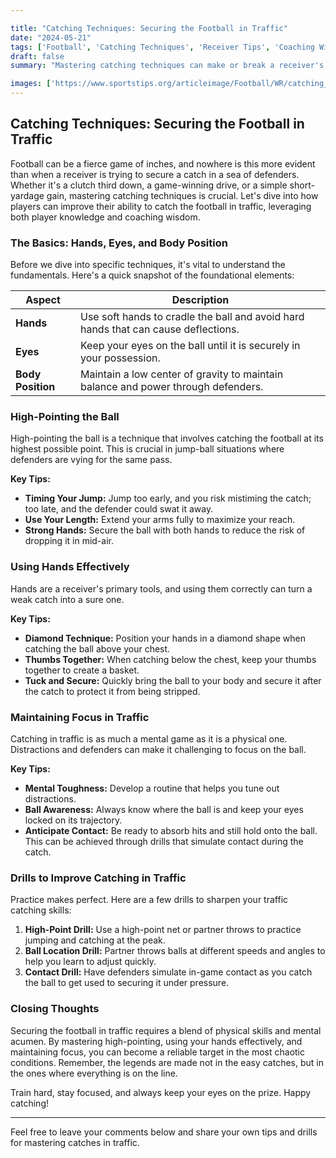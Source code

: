 ```yaml
---

title: "Catching Techniques: Securing the Football in Traffic"
date: "2024-05-21"
tags: ['Football', 'Catching Techniques', 'Receiver Tips', 'Coaching Wisdom', 'Player Knowledge']
draft: false
summary: "Mastering catching techniques can make or break a receiver's career. Learn how to high-point the ball, use your hands effectively, and maintain focus in traffic to ensure victory on the field."

images: ['https://www.sportstips.org/articleimage/Football/WR/catching_techniques_securing_the_football_in_traffic.webp']
---
```


## Catching Techniques: Securing the Football in Traffic

Football can be a fierce game of inches, and nowhere is this more evident than when a receiver is trying to secure a catch in a sea of defenders. Whether it's a clutch third down, a game-winning drive, or a simple short-yardage gain, mastering catching techniques is crucial. Let's dive into how players can improve their ability to catch the football in traffic, leveraging both player knowledge and coaching wisdom.

### The Basics: Hands, Eyes, and Body Position

Before we dive into specific techniques, it's vital to understand the fundamentals. Here's a quick snapshot of the foundational elements:

| **Aspect**       | **Description**                                                                                            |
|------------------|------------------------------------------------------------------------------------------------------------|
| **Hands**        | Use soft hands to cradle the ball and avoid hard hands that can cause deflections.                         |
| **Eyes**         | Keep your eyes on the ball until it is securely in your possession.                                        |
| **Body Position**| Maintain a low center of gravity to maintain balance and power through defenders.                          |

### High-Pointing the Ball

High-pointing the ball is a technique that involves catching the football at its highest possible point. This is crucial in jump-ball situations where defenders are vying for the same pass.

**Key Tips:**

- **Timing Your Jump:** Jump too early, and you risk mistiming the catch; too late, and the defender could swat it away.
- **Use Your Length:** Extend your arms fully to maximize your reach.
- **Strong Hands:** Secure the ball with both hands to reduce the risk of dropping it in mid-air.

### Using Hands Effectively

Hands are a receiver's primary tools, and using them correctly can turn a weak catch into a sure one.

**Key Tips:**

- **Diamond Technique:** Position your hands in a diamond shape when catching the ball above your chest.
- **Thumbs Together:** When catching below the chest, keep your thumbs together to create a basket.
- **Tuck and Secure:** Quickly bring the ball to your body and secure it after the catch to protect it from being stripped.

### Maintaining Focus in Traffic

Catching in traffic is as much a mental game as it is a physical one. Distractions and defenders can make it challenging to focus on the ball.

**Key Tips:**

- **Mental Toughness:** Develop a routine that helps you tune out distractions.
- **Ball Awareness:** Always know where the ball is and keep your eyes locked on its trajectory.
- **Anticipate Contact:** Be ready to absorb hits and still hold onto the ball. This can be achieved through drills that simulate contact during the catch.

### Drills to Improve Catching in Traffic

Practice makes perfect. Here are a few drills to sharpen your traffic catching skills:

1. **High-Point Drill:** Use a high-point net or partner throws to practice jumping and catching at the peak.
2. **Ball Location Drill:** Partner throws balls at different speeds and angles to help you learn to adjust quickly.
3. **Contact Drill:** Have defenders simulate in-game contact as you catch the ball to get used to securing it under pressure.

### Closing Thoughts

Securing the football in traffic requires a blend of physical skills and mental acumen. By mastering high-pointing, using your hands effectively, and maintaining focus, you can become a reliable target in the most chaotic conditions. Remember, the legends are made not in the easy catches, but in the ones where everything is on the line.

Train hard, stay focused, and always keep your eyes on the prize. Happy catching!

---

Feel free to leave your comments below and share your own tips and drills for mastering catches in traffic.
```
